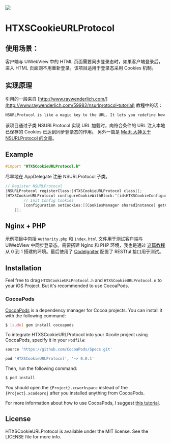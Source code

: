 <p>
    <a href="http://cocoadocs.org/docsets/HTXSCookieURLProtocol"><img src="https://img.shields.io/cocoapods/v/HTXSCookieURLProtocol.svg?style=flat"></a> 
</p>

# HTXSCookieURLProtocol

## 使用场景：

客户端与 UIWebView 中的 HTML 页面需要同步登录态时，如果客户端登录后，进入 HTML 页面则不用重新登录。该项目适用于登录态采用 Cookies 机制。

## 实现原理

引用的一段来自 [http://www.raywenderlich.com/](http://www.raywenderlich.com/59982/nsurlprotocol-tutorial) 教程中的话：

```html
NSURLProtocol is like a magic key to the URL. It lets you redefine how Apple’s URL Loading System operates, by defining custom URL schemes and redefining the behavior of existing URL schemes.
```

该项目通过子类 NSURLProtocol 实现 URL 加载时，向符合条件的 URL 注入本地已保存的 Cookies 已达到同步登录态的作用。
另外一篇是 [Mattt 大神关于 NSURLProtocol 的文章](http://nshipster.com/nsurlprotocol/)。


## Example

```objective-c
#import "HTXSCookieURLProtocol.h"
```

尽早地在 AppDelegate 注册 NSURLProtocol 子类。

```objective-c
// Register NSURLProtocol
[NSURLProtocol registerClass:[HTXSCookieURLProtocol class]];
[HTXSCookieURLProtocol configureCookieWithBlock:^(id<HTXSCookieConfiguration> configuration) {
        // Init Config Cookies
        [configuration setCookies:[[CookiesManager sharedInstance] getCookies]];
    }];
```

## Nginx + PHP

示例项目中包括 `Authority.php` 和 `index.html` 文件用于测试客户端与 UIWebView 中同步登录态。需要搭建 Nginx 和 PHP 环境，我也是通过 [这篇教程](http://segmentfault.com/a/1190000000606752) 从 0 到 1 搭建的环境。最后使用了 [CodeIgniter](http://codeigniter.org.cn/user_guide/) 配置了 RESTful 接口用于测试。

## Installation

Feel free to drag `HTXSCookieURLProtocol.h` and `HTXSCookieURLProtocol.m` to your iOS Project. But it's recommended to use CocoaPods.

### CocoaPods

[CocoaPods](http://cocoapods.org) is a dependency manager for Cocoa projects. You can install it with the following command:

```bash
$ [sudo] gem install cocoapods
```

To integrate HTXSCookieURLProtocol into your Xcode project using CocoaPods, specify it in your `Podfile`:

```ruby
source 'https://github.com/CocoaPods/Specs.git'

pod 'HTXSCookieURLProtocol', '~> 0.0.1'
```

Then, run the following command:

```bash
$ pod install
```

You should open the `{Project}.xcworkspace` instead of the `{Project}.xcodeproj` after you installed anything from CocoaPods.

For more information about how to use CocoaPods, I suggest [this tutorial](http://www.raywenderlich.com/64546/introduction-to-cocoapods-2).

## License

HTXSCookieURLProtocol is available under the MIT license. See the LICENSE file for more info.
